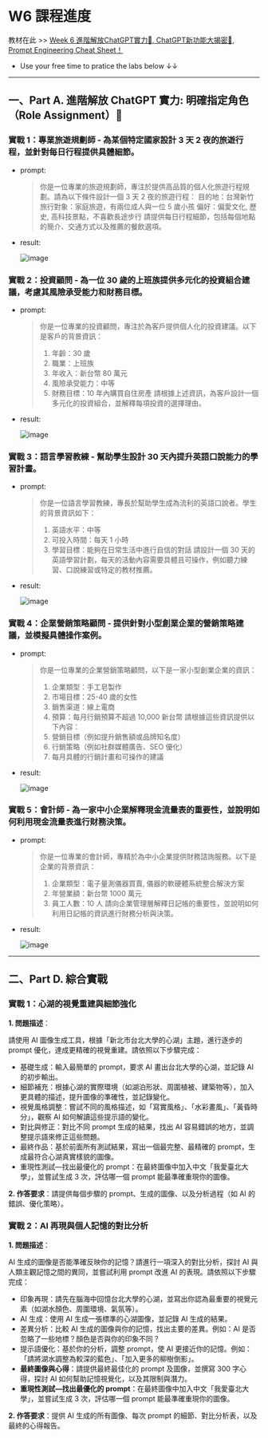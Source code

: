 # W6 課程進度

教材在此 >> [Week 6 進階解放ChatGPT實力🚀, ChatGPT新功能大揭密👀, Prompt Engineering Cheat Sheet！](https://marmalade-freesia-605.notion.site/Week-6-ChatGPT-ChatGPT-Prompt-Engineering-Cheat-Sheet-1bb7643aed3c80e4ba36fb2cbb5d3c58)

* Use your free time to pratice the labs below ↓↓

---

## 一、Part A. 進階解放 ChatGPT 實力: 明確指定角色（Role Assignment）🚀

### 實戰 1：專業旅遊規劃師 - 為某個特定國家設計 3 天 2 夜的旅遊行程，並針對每日行程提供具體細節。

* prompt:
  > 你是一位專業的旅遊規劃師，專注於提供高品質的個人化旅遊行程規劃。請為以下條件設計一個 3 天 2 夜的旅遊行程：
  > 目的地：台灣新竹
  > 旅行對象：家庭旅遊，有兩位成人與一位 5 歲小孩
  > 偏好：偏愛文化, 歷史, 高科技景點，不喜歡長途步行
  > 請提供每日行程細節，包括每個地點的簡介、交通方式以及推薦的餐飲選項。

* result:

  ![image](https://github.com/user-attachments/assets/3ca39c81-a87b-4c03-906f-64ec1fbef96a)

### 實戰 2：投資顧問 - 為一位 30 歲的上班族提供多元化的投資組合建議，考慮其風險承受能力和財務目標。

* prompt:
  > 你是一位專業的投資顧問，專注於為客戶提供個人化的投資建議。以下是客戶的背景資訊：
  > 1. 年齡：30 歲
  > 2. 職業：上班族
  > 3. 年收入：新台幣 80 萬元
  > 4. 風險承受能力：中等
  > 5. 財務目標：10 年內購買自住房產
  > 請根據上述資訊，為客戶設計一個多元化的投資組合，並解釋每項投資的選擇理由。

* result:

  ![image](https://github.com/user-attachments/assets/8748838d-31e0-42ea-98d0-c1e2f7d56a62)

### 實戰 3：語言學習教練 - 幫助學生設計 30 天內提升英語口說能力的學習計畫。

* prompt:
  > 你是一位語言學習教練，專長於幫助學生成為流利的英語口說者。學生的背景資訊如下：
  > 1. 英語水平：中等
  > 2. 可投入時間：每天 1 小時
  > 3. 學習目標：能夠在日常生活中進行自信的對話
  > 請設計一個 30 天的英語學習計劃，每天的活動內容需要具體且可操作，例如聽力練習、口說練習或特定的教材推薦。

* result:

  ![image](https://github.com/user-attachments/assets/8faa6266-c2d7-490b-9e57-28c68925f26c)

### 實戰 4：企業營銷策略顧問 - 提供針對小型創業企業的營銷策略建議，並模擬具體操作案例。

* prompt:
  > 你是一位專業的企業營銷策略顧問，以下是一家小型創業企業的資訊：
  > 1. 企業類型：手工皂製作
  > 2. 市場目標：25-40 歲的女性
  > 3. 銷售渠道：線上電商
  > 4. 預算：每月行銷預算不超過 10,000 新台幣
  > 請根據這些資訊提供以下內容：  
  > 1. 營銷目標（例如提升銷售額或品牌知名度）
  > 2. 行銷策略（例如社群媒體廣告、SEO 優化）
  > 3. 每月具體的行銷計畫和可操作的建議

* result:

  ![image](https://github.com/user-attachments/assets/7938c4fd-d4a7-4904-9483-11015c14cd80)

### 實戰 5：會計師 - 為一家中小企業解釋現金流量表的重要性，並說明如何利用現金流量表進行財務決策。

* prompt:
  > 你是一位專業的會計師，專精於為中小企業提供財務諮詢服務。以下是企業的背景資訊：
  > 1. 企業類型：電子量測儀器買賣, 儀器的軟硬體系統整合解決方案
  > 2. 年營業額：新台幣 1000 萬元
  > 3. 員工人數：10 人
  > 請向企業管理層解釋日記帳的重要性，並說明如何利用日記帳的資訊進行財務分析與決策。

* result:

  ![image](https://github.com/user-attachments/assets/26c1645e-e560-434a-8c32-27791a200c82)

---

## 二、Part D. 綜合實戰

### 實戰 1：心湖的視覺重建與細節強化

**1. 問題描述**：

請使用 AI 圖像生成工具，根據「新北市台北大學的心湖」主題，進行逐步的 prompt 優化，達成更精確的視覺重建。請依照以下步驟完成：

  * 基礎生成：輸入最簡單的 prompt，要求 AI 畫出台北大學的心湖，並記錄 AI 的初步輸出。
  * 細節補充：根據心湖的實際環境（如湖泊形狀、周圍植被、建築物等），加入更具體的描述，提升圖像的準確性，並記錄變化。
  * 視覺風格調整：嘗試不同的風格描述，如「寫實風格」、「水彩畫風」、「黃昏時分」，觀察 AI 如何解讀這些提示語的變化。
  * 對比與修正：對比不同 prompt 生成的結果，找出 AI 容易錯誤的地方，並調整提示語來修正這些問題。
  * 最終作品：基於前面所有測試結果，寫出一個最完整、最精確的 prompt，生成最符合心湖真實樣貌的圖像。
  * 重現性測試—找出最優化的 prompt：在最終圖像中加入中文「我愛臺北大學」，並嘗試生成 3 次，評估哪一個 prompt 能最準確重現你的圖像。

**2. 作答要求**：請提供每個步驟的 prompt、生成的圖像、以及分析過程（如 AI 的錯誤、優化策略）。

### 實戰 2：AI 再現與個人記憶的對比分析

**1. 問題描述**：

AI 生成的圖像是否能準確反映你的記憶？請進行一項深入的對比分析，探討 AI 與人類主觀記憶之間的異同，並嘗試利用 prompt 改進 AI 的表現。請依照以下步驟完成：

  * 印象再現：請先在腦海中回憶台北大學的心湖，並寫出你認為最重要的視覺元素（如湖水顏色、周圍環境、氣氛等）。
  * AI 生成：使用 AI 生成一張標準的心湖圖像，並記錄 AI 生成的結果。
  * 差異分析：比較 AI 生成的圖像與你的記憶，找出主要的差異。例如：AI 是否忽略了一些地標？顏色是否與你的印象不同？
  * 提示語優化：基於你的分析，調整 prompt，使 AI 更接近你的記憶。例如：「請將湖水調整為較深的藍色」、「加入更多的柳樹倒影」。
  * **最終圖像與心得**：請提供最終最佳化的 prompt 及圖像，並撰寫 300 字心得，探討 AI 如何幫助記憶視覺化，以及其限制與潛力。
  * **重現性測試—找出最優化的 prompt**：在最終圖像中加入中文「我愛臺北大學」，並嘗試生成 3 次，評估哪一個 prompt 能最準確重現你的圖像。

**2. 作答要求**：提供 AI 生成的所有圖像、每次 prompt 的細節、對比分析表，以及最終的心得報告。

